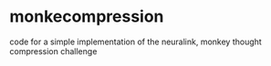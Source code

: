 # monkecompression

code for a simple implementation of the neuralink, monkey thought compression challenge
